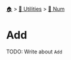 <!--startTocHeader-->
[🏠](../../README.md) > [🔧 Utilities](../README.md) > [🔢 Num](README.md)
# Add
<!--endTocHeader-->

TODO: Write about `Add`

<!--startTocSubtopic-->
<!--endTocSubtopic-->
